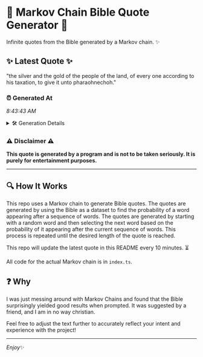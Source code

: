 # 📖 Markov Chain Bible Quote Generator 📖

Infinite quotes from the Bible generated by a Markov chain. ✨

## ✨ Latest Quote ✨
"the silver and the gold of the people of the land, of every one according to his taxation, to give it unto pharaohnechoh."

### ⏰ Generated At
*8:43:43 AM*

<details>
    <summary>🛠️ Generation Details</summary>
    <p>
        <strong>🌱 Seed:</strong> the<br>
        <strong>🔄 Iterations:</strong> 22<br>
        <strong>📜 Context History:</strong><br>[ the ]: silver<br>[ the, silver ]: and<br>[ the, silver, and ]: the<br>[ the, silver, and, the ]: gold<br>[ the, silver, and, the, gold ]: of<br>[ the, silver, and, the, gold, of ]: the<br>[ silver, and, the, gold, of, the ]: people<br>[ and, the, gold, of, the, people ]: of<br>[ the, gold, of, the, people, of ]: the<br>[ gold, of, the, people, of, the ]: land,<br>[ of, the, people, of, the, land, ]: of<br>[ the, people, of, the, land,, of ]: every<br>[ people, of, the, land,, of, every ]: one<br>[ of, the, land,, of, every, one ]: according<br>[ the, land,, of, every, one, according ]: to<br>[ land,, of, every, one, according, to ]: his<br>[ of, every, one, according, to, his ]: taxation,<br>[ every, one, according, to, his, taxation, ]: to<br>[ one, according, to, his, taxation,, to ]: give<br>[ according, to, his, taxation,, to, give ]: it<br>[ to, his, taxation,, to, give, it ]: unto<br>[ his, taxation,, to, give, it, unto ]: pharaohnechoh.<br>
    </p>
</details>

### ⚠️ Disclaimer ⚠️
**This quote is generated by a program and is not to be taken seriously. It is purely for entertainment purposes.**

---

## 🔍 How It Works

This repo uses a Markov chain to generate Bible quotes. The quotes are generated by using the Bible as a dataset to find the probability of a word appearing after a sequence of words. The quotes are generated by starting with a random word and then selecting the next word based on the probability of it appearing after the current sequence of words. This process is repeated until the desired length of the quote is reached.

This repo will update the latest quote in this README every 10 minutes. ⏳

All code for the actual Markov chain is in `index.ts`.

## ❓ Why

I was just messing around with Markov Chains and found that the Bible surprisingly yielded good results when prompted. 
It was suggested by a friend, and I am in no way christian.

Feel free to adjust the text further to accurately reflect your intent and experience with the project!

---

*Enjoy*✨
